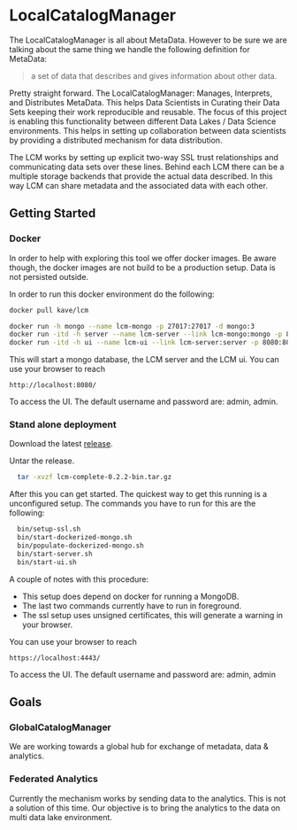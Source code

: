 # LocalCatalogManager
The LocalCatalogManager is all about MetaData. However to be sure we are talking about the same thing we handle the following definition for MetaData: 

> a set of data that describes and gives information about other data.

Pretty straight forward. The LocalCatalogManager: Manages, Interprets, and Distributes MetaData. This helps Data Scientists in Curating their Data Sets keeping their work reproducible and reusable. The focus of this project is enabling this functionality between different Data Lakes / Data Science environments. This helps in setting up collaboration between data scientists by providing a distributed mechanism for data distribution. 

The LCM works by setting up explicit two-way SSL trust relationships and communicating data sets over these lines. Behind each LCM there can be a multiple storage backends that provide the actual data described. In this way LCM can share metadata and the associated data with each other. 

## Getting Started 

### Docker
In order to help with exploring this tool we offer docker images. Be aware though, the docker images are not build to be a production setup. Data is not persisted outside. 

In order to run this docker environment do the following: 

```bash 
docker pull kave/lcm

docker run -h mongo --name lcm-mongo -p 27017:27017 -d mongo:3
docker run -itd -h server --name lcm-server --link lcm-mongo:mongo -p 8081:8081 kave/lcm server
docker run -itd -h ui --name lcm-ui --link lcm-server:server -p 8080:8080 kave/lcm ui
```

This will start a mongo database, the LCM server and the LCM ui. You can use your browser to reach

    http://localhost:8080/ 

To access the UI. The default username and password are: admin, admin. 


### Stand alone deployment
Download the latest [release](https://github.com/KaveIO/LocalCatalogManager/releases). 

Untar the release. 
```bash 
  tar -xvzf lcm-complete-0.2.2-bin.tar.gz
```

After this you can get started. The quickest way to get this running is a unconfigured setup. The commands you have to run for this are the following:

```bash 
  bin/setup-ssl.sh
  bin/start-dockerized-mongo.sh
  bin/populate-dockerized-mongo.sh
  bin/start-server.sh
  bin/start-ui.sh
```

A couple of notes with this procedure: 
 - This setup does depend on docker for running a MongoDB. 
 - The last two commands currently have to run in foreground. 
 - The ssl setup uses unsigned certificates, this will generate a warning in your browser. 

You can use your browser to reach

    https://localhost:4443/

To access the UI. The default username and password are: admin, admin

## Goals  

### GlobalCatalogManager
We are working towards a global hub for exchange of metadata, data & analytics. 

### Federated Analytics
Currently the mechanism works by sending data to the analytics. This is not a solution of this time. Our objective is to bring the analytics to the data on multi data lake environment. 
